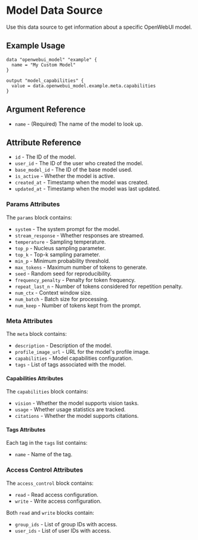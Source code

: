 # Model Data Source

Use this data source to get information about a specific OpenWebUI model.

## Example Usage

```hcl
data "openwebui_model" "example" {
  name = "My Custom Model"
}

output "model_capabilities" {
  value = data.openwebui_model.example.meta.capabilities
}
```

## Argument Reference

* `name` - (Required) The name of the model to look up.

## Attribute Reference

* `id` - The ID of the model.
* `user_id` - The ID of the user who created the model.
* `base_model_id` - The ID of the base model used.
* `is_active` - Whether the model is active.
* `created_at` - Timestamp when the model was created.
* `updated_at` - Timestamp when the model was last updated.

### Params Attributes

The `params` block contains:

* `system` - The system prompt for the model.
* `stream_response` - Whether responses are streamed.
* `temperature` - Sampling temperature.
* `top_p` - Nucleus sampling parameter.
* `top_k` - Top-k sampling parameter.
* `min_p` - Minimum probability threshold.
* `max_tokens` - Maximum number of tokens to generate.
* `seed` - Random seed for reproducibility.
* `frequency_penalty` - Penalty for token frequency.
* `repeat_last_n` - Number of tokens considered for repetition penalty.
* `num_ctx` - Context window size.
* `num_batch` - Batch size for processing.
* `num_keep` - Number of tokens kept from the prompt.

### Meta Attributes

The `meta` block contains:

* `description` - Description of the model.
* `profile_image_url` - URL for the model's profile image.
* `capabilities` - Model capabilities configuration.
* `tags` - List of tags associated with the model.

#### Capabilities Attributes

The `capabilities` block contains:

* `vision` - Whether the model supports vision tasks.
* `usage` - Whether usage statistics are tracked.
* `citations` - Whether the model supports citations.

#### Tags Attributes

Each tag in the `tags` list contains:

* `name` - Name of the tag.

### Access Control Attributes

The `access_control` block contains:

* `read` - Read access configuration.
* `write` - Write access configuration.

Both `read` and `write` blocks contain:

* `group_ids` - List of group IDs with access.
* `user_ids` - List of user IDs with access.

